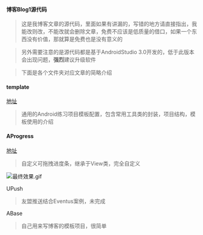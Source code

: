#### 博客Blog1源代码

> 这是我博客文章的源代码，里面如果有讲漏的，写错的地方请直接指出，我能改则改，不能改就会删除文章，免费不应该是低质量的借口，如果一个东西没有价值，那就算是免费也是没有意义的

> 另外需要注意的是源代码都是基于AndroidStudio 3.0开发的，低于此版本会出现问题，**强烈**建议升级软件

> 下面是各个文件夹对应文章的简略介绍



#### template

[地址](https://www.jianshu.com/p/cf6ce2139d94)

> 通用的Android练习项目模板配置，包含常用工具类的封装，项目结构，模板使用的介绍



#### **AProgress**

[地址](https://www.jianshu.com/p/a0b6f171b872)

> 自定义可拖拽进度条，继承于View类，完全自定义

![最终效果.gif](https://upload-images.jianshu.io/upload_images/4002920-87b9f10a596cf37a.gif?imageMogr2/auto-orient/strip)



UPush

> 友盟推送结合Eventus案例，未完成



ABase

> 自己用来写博客的模板项目，很简单

